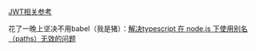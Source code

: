 [JWT相关参考](https://www.jianshu.com/p/58abb716b5dc)

花了一晚上坚决不用babel（我是猪）：[解决typescript 在 node.js 下使用别名（paths）无效的问题](https://blog.csdn.net/qq_29722281/article/details/115532196)